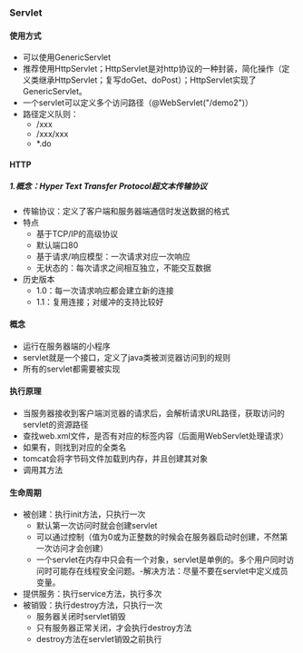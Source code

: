 ### Servlet

#### 使用方式

- 可以使用GenericServlet
- 推荐使用HttpServlet；HttpServlet是对http协议的一种封装，简化操作（定义类继承HttpServlet；复写doGet、doPost）；HttpServlet实现了GenericServlet。
- 一个servlet可以定义多个访问路径（@WebServlet("/demo2")）
- 路径定义队则：
  - /xxx
  - /xxx/xxx
  - *.do

#### HTTP

##### 1.概念：Hyper Text Transfer Protocol超文本传输协议

- 传输协议：定义了客户端和服务器端通信时发送数据的格式
- 特点
  - 基于TCP/IP的高级协议
  - 默认端口80
  - 基于请求/响应模型：一次请求对应一次响应
  - 无状态的：每次请求之间相互独立，不能交互数据
- 历史版本
  - 1.0：每一次请求响应都会建立新的连接
  - 1.1：复用连接；对缓冲的支持比较好

#### 概念

- 运行在服务器端的小程序
- servlet就是一个接口，定义了java类被浏览器访问到的规则
- 所有的servlet都需要被实现

#### 执行原理

- 当服务器接收到客户端浏览器的请求后，会解析请求URL路径，获取访问的servlet的资源路径
- 查找web.xml文件，是否有对应的<url-pattern>标签内容（后面用WebServlet处理请求）
- 如果有，则找到对应的<servlet-class>全类名
- tomcat会将字节码文件加载到内存，并且创建其对象
- 调用其方法

#### 生命周期

- 被创建：执行init方法，只执行一次
  - 默认第一次访问时就会创建servlet
  - 可以通过<load-on-startup>控制（值为0或为正整数的时候会在服务器启动时创建，不然第一次访问才会创建）
  - 一个servlet在内存中只会有一个对象，servlet是单例的。多个用户同时访问时可能存在线程安全问题。-解决方法：尽量不要在servlet中定义成员变量。
- 提供服务：执行service方法，执行多次
- 被销毁：执行destroy方法，只执行一次
  - 服务器关闭时servlet销毁
  - 只有服务器正常关闭，才会执行destroy方法
  - destroy方法在servlet销毁之前执行